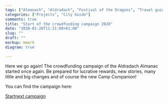 ```yaml
---
tags: ["Almanach", "Aldradach", "Festival of the Dragons", "Travel guide"]
categories: ["Projects", "City Guide"]
comments: true
title: "Start of the crowdfunding campaign 2020"
date: "2020-01-20T11:31:00+01:00"
slug: ""
draft: ""
markup: mmark
diagram: true

---
```


Here we go again! The crowdfunding campaign
of the Aldradach Almanac started once again. Be prepared for lucrative rewards,
new stories, many little and big changes and of course the new Camp Companion!

You can find the campaign here:

[Startnext campaign](https://www.startnext.com/aldradach-almanach-2020)

